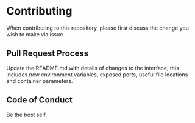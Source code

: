 # Contributing

When contributing to this repository, please first discuss the change you wish to make via issue.

## Pull Request Process
 Update the README.md with details of changes to the interface, this includes new environment 
   variables, exposed ports, useful file locations and container parameters.

## Code of Conduct
Be the best self. 
